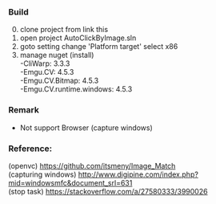 ### Build
0. clone project from link this <br />
1. open project AutoClickByImage.sln <br />
2. goto setting change 'Platform target' select x86  <br />
3. manage nuget (install) <br />
   -CliWarp: 3.3.3 <br />
   -Emgu.CV: 4.5.3 <br />
   -Emgu.CV.Bitmap: 4.5.3 <br />
   -Emgu.CV.runtime.windows: 4.5.3 <br />

### Remark
* Not support Browser (capture windows)

### Reference:
(openvc) https://github.com/itsmeny/Image_Match <br />
(capturing windows) http://www.digipine.com/index.php?mid=windowsmfc&document_srl=631 <br />
(stop task) https://stackoverflow.com/a/27580333/3990026 <br />
